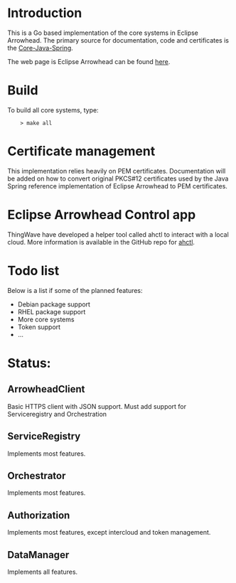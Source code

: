 # Introduction

This is a Go based implementation of the core systems in Eclipse Arrowhead. The primary source for documentation, code and certificates is the [Core-Java-Spring](https://github.com/eclipse-arrowhead/core-java-spring).

The web page is Eclipse Arrowhead can be found [here](https://www.arrowhead.eu).

# Build
To build all core systems, type:
```
    > make all
```

# Certificate management
This implementation relies heavily on PEM certificates. Documentation will be added on how to convert original PKCS#12 certificates used by the Java Spring reference implementation of Eclipse Arrowhead to PEM certificates.

# Eclipse Arrowhead Control app
ThingWave have developed a helper tool called ahctl to interact with a local cloud. More information is available in the GitHub repo for [ahctl](https://github.com/thingwave/ahctl).

# Todo list

Below is a list if some of the planned features:

* Debian package support
* RHEL package support
* More core systems
* Token support
* ...

# Status:

## ArrowheadClient
Basic HTTPS client with JSON support. Must add support for Serviceregistry and Orchestration

## ServiceRegistry
Implements most features.

## Orchestrator
Implements most features.

## Authorization
Implements most features, except intercloud and token management.

## DataManager
Implements all features.

